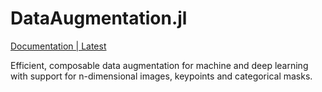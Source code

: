 # DataAugmentation.jl

[Documentation | Latest](https://lorenzoh.github.io/DataAugmentation.jl/dev/documents/README.md)

Efficient, composable data augmentation for machine and deep learning with support for n-dimensional images, keypoints and categorical masks.
